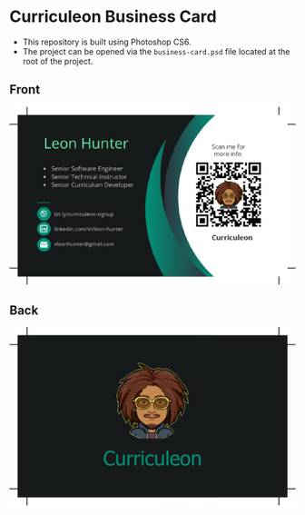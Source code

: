 # Curriculeon Business Card
* This repository is built using Photoshop CS6.
* The project can be opened via the `business-card.psd` file located at the root of the project.

## Front

![](./front.png)

## Back

![](./back.png)